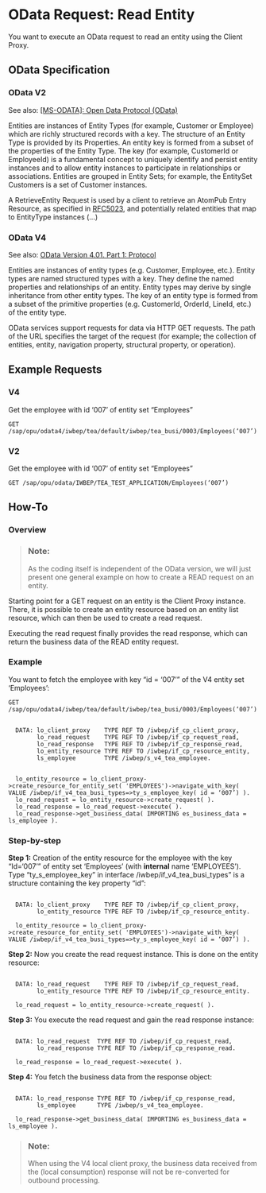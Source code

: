 <!-- loio9d7dde4d63784eb898a02efd3ee486a6 -->

# OData Request: Read Entity

You want to execute an OData request to read an entity using the Client Proxy.



<a name="loio9d7dde4d63784eb898a02efd3ee486a6__section_cz3_f3f_ttb"/>

## OData Specification



### OData V2

See also: [\[MS-ODATA\]: Open Data Protocol \(OData\)](https://docs.microsoft.com/en-us/openspecs/windows_protocols/ms-odata)

Entities are instances of Entity Types \(for example, Customer or Employee\) which are richly structured records with a key. The structure of an Entity Type is provided by its Properties. An entity key is formed from a subset of the properties of the Entity Type. The key \(for example, CustomerId or EmployeeId\) is a fundamental concept to uniquely identify and persist entity instances and to allow entity instances to participate in relationships or associations. Entities are grouped in Entity Sets; for example, the EntitySet Customers is a set of Customer instances.

A RetrieveEntity Request is used by a client to retrieve an AtomPub Entry Resource, as specified in [RFC5023](https://www.rfc-editor.org/rfc/rfc5023.txt), and potentially related entities that map to EntityType instances \(…\)



### OData V4

See also: [OData Version 4.01. Part 1: Protocol](https://docs.oasis-open.org/odata/odata/v4.01/odata-v4.01-part1-protocol.html)

Entities are instances of entity types \(e.g. Customer, Employee, etc.\). Entity types are named structured types with a key. They define the named properties and relationships of an entity. Entity types may derive by single inheritance from other entity types. The key of an entity type is formed from a subset of the primitive properties \(e.g. CustomerId, OrderId, LineId, etc.\) of the entity type.

OData services support requests for data via HTTP GET requests. The path of the URL specifies the target of the request \(for example; the collection of entities, entity, navigation property, structural property, or operation\).



<a name="loio9d7dde4d63784eb898a02efd3ee486a6__section_py3_v3f_ttb"/>

## Example Requests



### V4

Get the employee with id ‘007’ of entity set “Employees”

```
GET /sap/opu/odata4/iwbep/tea/default/iwbep/tea_busi/0003/Employees(‘007’)
```



### V2

Get the employee with id ‘007’ of entity set “Employees”

```
GET /sap/opu/odata/IWBEP/TEA_TEST_APPLICATION/Employees(‘007’)
```



<a name="loio9d7dde4d63784eb898a02efd3ee486a6__section_yh5_fjf_ttb"/>

## How-To



### Overview

> ### Note:  
> As the coding itself is independent of the OData version, we will just present one general example on how to create a READ request on an entity.

Starting point for a GET request on an entity is the Client Proxy instance. There, it is possible to create an entity resource based on an entity list resource, which can then be used to create a read request.

Executing the read request finally provides the read response, which can return the business data of the READ entity request.



### Example

You want to fetch the employee with key “id = ‘007’” of the V4 entity set ‘Employees’:

```
GET /sap/opu/odata4/iwbep/tea/default/iwbep/tea_busi/0003/Employees(‘007’)
```

```

  DATA: lo_client_proxy    TYPE REF TO /iwbep/if_cp_client_proxy,
        lo_read_request    TYPE REF TO /iwbep/if_cp_request_read,
        lo_read_response   TYPE REF TO /iwbep/if_cp_response_read,
        lo_entity_resource TYPE REF TO /iwbep/if_cp_resource_entity,
        ls_employee        TYPE /iwbep/s_v4_tea_employee.


  lo_entity_resource = lo_client_proxy->create_resource_for_entity_set( 'EMPLOYEES')->navigate_with_key( VALUE /iwbep/if_v4_tea_busi_types=>ty_s_employee_key( id = ‘007’) ).
  lo_read_request = lo_entity_resource->create_request( ).
  lo_read_response = lo_read_request->execute( ).
  lo_read_response->get_business_data( IMPORTING es_business_data = ls_employee ).
```



### Step-by-step

**Step 1:** Creation of the entity resource for the employee with the key “Id=‘007’” of entity set ‘Employees’ \(with **internal** name ‘EMPLOYEES’\). Type “ty\_s\_employee\_key” in interface /iwbep/if\_v4\_tea\_busi\_types” is a structure containing the key property “id”:

```

  DATA: lo_client_proxy    TYPE REF TO /iwbep/if_cp_client_proxy,
        lo_entity_resource TYPE REF TO /iwbep/if_cp_resource_entity.

  lo_entity_resource = lo_client_proxy->create_resource_for_entity_set( 'EMPLOYEES')->navigate_with_key( VALUE /iwbep/if_v4_tea_busi_types=>ty_s_employee_key( id = ‘007’) ).
```

**Step 2:** Now you create the read request instance. This is done on the entity resource:

```

  DATA: lo_read_request    TYPE REF TO /iwbep/if_cp_request_read,
        lo_entity_resource TYPE REF TO /iwbep/if_cp_resource_entity.

  lo_read_request = lo_entity_resource->create_request( ).
```

**Step 3:** You execute the read request and gain the read response instance:

```

  DATA: lo_read_request  TYPE REF TO /iwbep/if_cp_request_read,
        lo_read_response TYPE REF TO /iwbep/if_cp_response_read.

  lo_read_response = lo_read_request->execute( ).
```

**Step 4:** You fetch the business data from the response object:

```

  DATA: lo_read_response TYPE REF TO /iwbep/if_cp_response_read,
        ls_employee      TYPE /iwbep/s_v4_tea_employee.

  lo_read_response->get_business_data( IMPORTING es_business_data = ls_employee ).

```

> ### Note:  
> When using the V4 local client proxy, the business data received from the \(local consumption\) response will not be re-converted for outbound processing.

